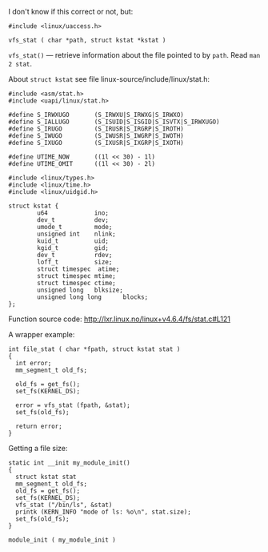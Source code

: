 I don't know if this correct or not, but:

```
#include <linux/uaccess.h>

vfs_stat ( char *path, struct kstat *kstat )
```

`vfs_stat()` — retrieve information about the file pointed to by `path`. Read `man 2 stat`.

About `struct kstat` see file linux-source/include/linux/stat.h:
```
#include <asm/stat.h>
#include <uapi/linux/stat.h>

#define S_IRWXUGO       (S_IRWXU|S_IRWXG|S_IRWXO)
#define S_IALLUGO       (S_ISUID|S_ISGID|S_ISVTX|S_IRWXUGO)
#define S_IRUGO         (S_IRUSR|S_IRGRP|S_IROTH)
#define S_IWUGO         (S_IWUSR|S_IWGRP|S_IWOTH)
#define S_IXUGO         (S_IXUSR|S_IXGRP|S_IXOTH)

#define UTIME_NOW       ((1l << 30) - 1l)
#define UTIME_OMIT      ((1l << 30) - 2l)

#include <linux/types.h>
#include <linux/time.h>
#include <linux/uidgid.h>

struct kstat {
        u64             ino;
        dev_t           dev;
        umode_t         mode;
        unsigned int    nlink;
        kuid_t          uid;
        kgid_t          gid;
        dev_t           rdev;
        loff_t          size;
        struct timespec  atime;
        struct timespec mtime;
        struct timespec ctime;
        unsigned long   blksize;
        unsigned long long      blocks;
};
```

Function source code: http://lxr.linux.no/linux+v4.6.4/fs/stat.c#L121

A wrapper example:

```
int file_stat ( char *fpath, struct kstat stat )
{
  int error;
  mm_segment_t old_fs;

  old_fs = get_fs();
  set_fs(KERNEL_DS);

  error = vfs_stat (fpath, &stat);
  set_fs(old_fs);

  return error;
}
```

Getting a file size:

```
static int __init my_module_init()
{
  struct kstat stat
  mm_segment_t old_fs;
  old_fs = get_fs();
  set_fs(KERNEL_DS);
  vfs_stat ("/bin/ls", &stat)
  printk (KERN_INFO "mode of ls: %o\n", stat.size);
  set_fs(old_fs);
}

module_init ( my_module_init )
```